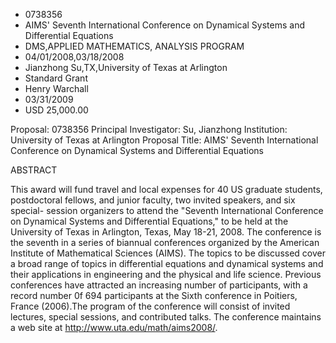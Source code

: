 
* 0738356
* AIMS' Seventh International Conference on Dynamical Systems and Differential Equations
* DMS,APPLIED MATHEMATICS, ANALYSIS PROGRAM
* 04/01/2008,03/18/2008
* Jianzhong Su,TX,University of Texas at Arlington
* Standard Grant
* Henry Warchall
* 03/31/2009
* USD 25,000.00

Proposal: 0738356 Principal Investigator: Su, Jianzhong Institution: University
of Texas at Arlington Proposal Title: AIMS' Seventh International Conference on
Dynamical Systems and Differential Equations

ABSTRACT

This award will fund travel and local expenses for 40 US graduate students,
postdoctoral fellows, and junior faculty, two invited speakers, and six special-
session organizers to attend the "Seventh International Conference on Dynamical
Systems and Differential Equations," to be held at the University of Texas in
Arlington, Texas, May 18-21, 2008. The conference is the seventh in a series of
biannual conferences organized by the American Institute of Mathematical
Sciences (AIMS). The topics to be discussed cover a broad range of topics in
differential equations and dynamical systems and their applications in
engineering and the physical and life science. Previous conferences have
attracted an increasing number of participants, with a record number 0f 694
participants at the Sixth conference in Poitiers, France (2006).The program of
the conference will consist of invited lectures, special sessions, and
contributed talks. The conference maintains a web site at
http://www.uta.edu/math/aims2008/.


